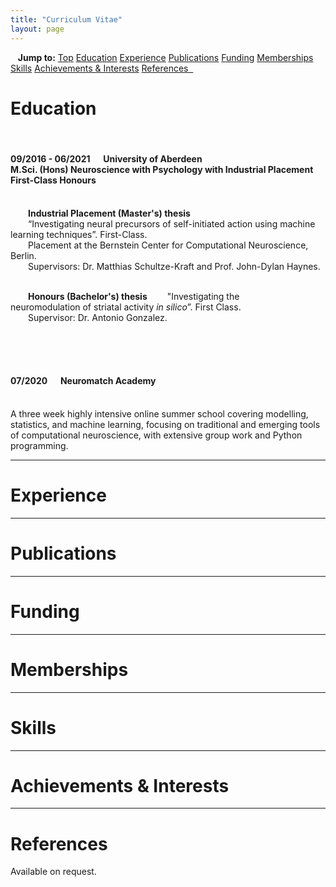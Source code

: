 ```yaml
---
title: "Curriculum Vitae"
layout: page
---
```


<a id="Top" class="section-ID"></a>


<!-- Topbar for navigation of publications by year -->
<div class="scrollmenu">
  &nbsp;&nbsp;&nbsp;<b>Jump to:</b>
  <a href="#Top">Top</a>
  <a href="#Education">Education</a>
  <a href="#Experience">Experience</a>
  <a href="#Publications">Publications</a>
  <a href="#Funding">Funding</a>
  <a href="#Memberships">Memberships</a>
  <a href="#Skills">Skills</a>
  <a href="#Achievements-Interests">Achievements & Interests</a>
  <a href="#References">References&nbsp;&nbsp;</a>
</div>


<!-- Education -->
<h1><a id="Education" class="section-ID">Education</a></h1>

<div style="white-space: pre-line;">
  <h4><b>09/2016 - 06/2021 &emsp; University of Aberdeen
  M.Sci. (Hons) Neuroscience with Psychology with Industrial Placement</b>
  First-Class Honours</h4>
  &emsp;&emsp;<b>Industrial Placement (Master's) thesis</b>
  &emsp;&emsp;“Investigating neural precursors of self-initiated action using machine learning techniques”. First-Class.
  &emsp;&emsp;Placement at the Bernstein Center for Computational Neuroscience, Berlin.
  &emsp;&emsp;Supervisors: Dr. Matthias Schultze-Kraft and Prof. John-Dylan Haynes.

  &emsp;&emsp;<b>Honours (Bachelor's) thesis</b>
  &emsp;&emsp;"Investigating the neuromodulation of striatal activity <i>in silico</i>”. First Class.
  &emsp;&emsp;Supervisor: Dr. Antonio Gonzalez.
</div>
<br>

<div style="white-space: pre-line;">
  <h4><b>07/2020 &emsp; Neuromatch Academy</b></h4>
  A three week highly intensive online summer school covering modelling, statistics, and machine learning, focusing on traditional and emerging tools of computational neuroscience, with extensive group work and Python programming.
</div>


<!-- Experience -->
<hr>
<h1><a id="Experience" class="section-ID">Experience</a></h1>


<!-- Publications -->
<hr>
<h1><a id="Publications" class="section-ID">Publications</a></h1>


<!-- Funding -->
<hr>
<h1><a id="Funding" class="section-ID">Funding</a></h1>


<!-- Memberships -->
<hr>
<h1><a id="Memberships" class="section-ID">Memberships</a></h1>


<!-- Skills -->
<hr>
<h1><a id="Skills" class="section-ID">Skills</a></h1>


<!-- Achievements & Interests -->
<hr>
<h1><a id="Achievements-Interests" class="section-ID">Achievements & Interests</a></h1>


<!-- References -->
<hr>
<h1><a id="References" class="section-ID">References</a></h1>

Available on request. &nbsp; <a href="mailto:t.s.binns@outlook.com"><i class="fas fa-envelope"></i></a>


<script>
  
  /* Makes collapsibles work */
  var coll = document.getElementsByClassName("collapsible");
  var i;

  for (i = 0; i < coll.length; i++) {
    coll[i].addEventListener("click", function() {
      this.classList.toggle("active");
      var content = this.nextElementSibling;
      if (content.style.maxHeight){
        content.style.maxHeight = null;
      } else {
        content.style.maxHeight = content.scrollHeight + "px";
      }
    });
  }


  // Applies offset to section links
  function offsetAnchor() {
    if (location.hash.length !== 0) {
      window.scrollTo(window.scrollX, window.scrollY - 100);
    }
  }
  // Captures click events of all <a> elements with href starting with #
  $(document).on('click', 'a[href^="#"]', function(event) {
    // Click events are captured before hashchanges. Timeout
    // causes offsetAnchor to be called after the page jump.
    window.setTimeout(function() {
      offsetAnchor();
    }, 0);
  });
  // Set the offset when entering page with hash present in the url
  window.setTimeout(offsetAnchor, 0);

</script>

